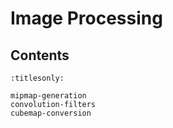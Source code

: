 Image Processing
================

Contents
--------

```{toctree}
:titlesonly:

mipmap-generation
convolution-filters
cubemap-conversion
```
